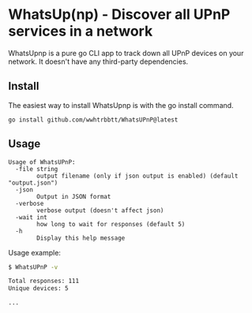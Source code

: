 # WhatsUp(np) - Discover all UPnP services in a network

WhatsUpnp is a pure go CLI app to track down all UPnP devices on your network. It doesn't have any third-party dependencies.

## Install

The easiest way to install WhatsUpnp is with the go install command.

`go install github.com/wwhtrbbtt/WhatsUPnP@latest`

## Usage

```
Usage of WhatsUPnP:
  -file string
        output filename (only if json output is enabled) (default "output.json")
  -json
        Output in JSON format
  -verbose
        verbose output (doesn't affect json)
  -wait int
        how long to wait for responses (default 5)
  -h
        Display this help message
```

Usage example:

```sh
$ WhatsUPnP -v

Total responses: 111
Unique devices: 5

...
```
